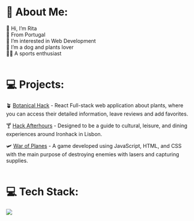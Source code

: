 # 💫 About Me:
👋 Hi, I’m Rita<br>📍 From Portugal<br>👀 I’m interested in Web Development<br>🌱 I’m a dog and plants lover<br>🏋️‍♂️ A sports enthusiast<br><br>

# 💻 Projects:
🪴 [Botanical Hack](https://luxury-donut-aa8158.netlify.app/) - React Full-stack web application about plants, where you can access their detailed information, leave reviews and add favorites.<br>

🍸 [Hack Afterhours](https://hackafterhours.onrender.com/) - Designed to be a guide to cultural, leisure, and dining experiences around Ironhack in Lisbon. <br>

🛩️ [War of Planes](https://ogbera-gabriel.github.io/war-of-planes-game-js/) - A game developed using JavaScript, HTML, and CSS with the main purpose of destroying enemies with lasers and capturing supplies.<br><br>


# 💻 Tech Stack:
<p><img align="center"
    src="https://skillicons.dev/icons?i=js,html,css,react,mongodb,nodejs,express,postman,git,vscode,github,figma,netlify,materialui,bootstrap,codepen,discord,(https://skillicom.dev"></p>

<!-- Proudly created with GPRM ( https://gprm.itsvg.in ) -->

<!---
saraiva-rita/saraiva-rita is a ✨ special ✨ repository because its `README.md` (this file) appears on your GitHub profile.
You can click the Preview link to take a look at your changes.
--->
